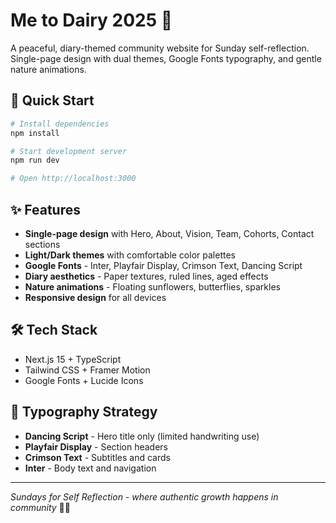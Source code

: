 # Me to Dairy 2025 🌻

A peaceful, diary-themed community website for Sunday self-reflection. Single-page design with dual themes, Google Fonts typography, and gentle nature animations.

## 🚀 Quick Start

```bash
# Install dependencies
npm install

# Start development server
npm run dev

# Open http://localhost:3000
```

## ✨ Features

- **Single-page design** with Hero, About, Vision, Team, Cohorts, Contact sections
- **Light/Dark themes** with comfortable color palettes  
- **Google Fonts** - Inter, Playfair Display, Crimson Text, Dancing Script
- **Diary aesthetics** - Paper textures, ruled lines, aged effects
- **Nature animations** - Floating sunflowers, butterflies, sparkles
- **Responsive design** for all devices

## 🛠️ Tech Stack

- Next.js 15 + TypeScript
- Tailwind CSS + Framer Motion
- Google Fonts + Lucide Icons

## 🎨 Typography Strategy

- **Dancing Script** - Hero title only (limited handwriting use)
- **Playfair Display** - Section headers
- **Crimson Text** - Subtitles and cards  
- **Inter** - Body text and navigation

---

*Sundays for Self Reflection - where authentic growth happens in community* 🌻💫
